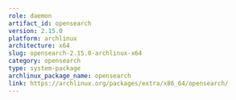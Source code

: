 ```yaml
---
role: daemon
artifact_id: opensearch
version: 2.15.0
platform: archlinux
architecture: x64
slug: opensearch-2.15.0-archlinux-x64
category: opensearch
type: system-package
archlinux_package_name: opensearch
link: https://archlinux.org/packages/extra/x86_64/opensearch/
---
```

